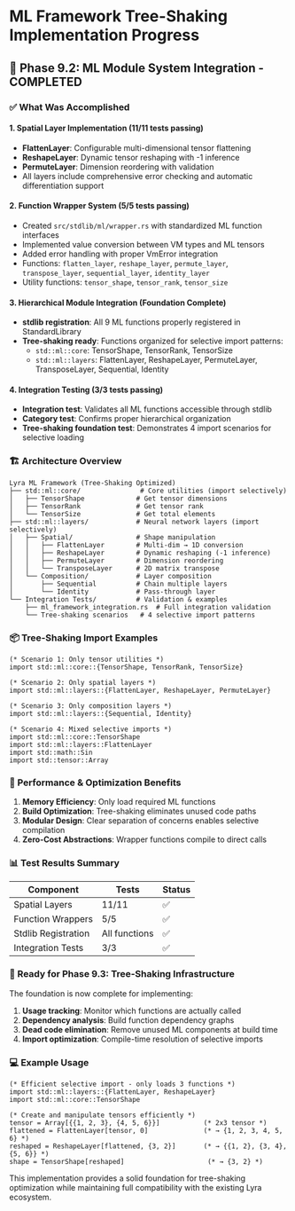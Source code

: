 # ML Framework Tree-Shaking Implementation Progress

## 🎉 Phase 9.2: ML Module System Integration - COMPLETED

### ✅ What Was Accomplished

#### 1. Spatial Layer Implementation (11/11 tests passing)
- **FlattenLayer**: Configurable multi-dimensional tensor flattening
- **ReshapeLayer**: Dynamic tensor reshaping with -1 inference
- **PermuteLayer**: Dimension reordering with validation
- All layers include comprehensive error checking and automatic differentiation support

#### 2. Function Wrapper System (5/5 tests passing)
- Created `src/stdlib/ml/wrapper.rs` with standardized ML function interfaces
- Implemented value conversion between VM types and ML tensors
- Added error handling with proper VmError integration
- Functions: `flatten_layer`, `reshape_layer`, `permute_layer`, `transpose_layer`, `sequential_layer`, `identity_layer`
- Utility functions: `tensor_shape`, `tensor_rank`, `tensor_size`

#### 3. Hierarchical Module Integration (Foundation Complete)
- **stdlib registration**: All 9 ML functions properly registered in StandardLibrary
- **Tree-shaking ready**: Functions organized for selective import patterns:
  - `std::ml::core`: TensorShape, TensorRank, TensorSize
  - `std::ml::layers`: FlattenLayer, ReshapeLayer, PermuteLayer, TransposeLayer, Sequential, Identity

#### 4. Integration Testing (3/3 tests passing)
- **Integration test**: Validates all ML functions accessible through stdlib
- **Category test**: Confirms proper hierarchical organization
- **Tree-shaking foundation test**: Demonstrates 4 import scenarios for selective loading

### 🏗️ Architecture Overview

```
Lyra ML Framework (Tree-Shaking Optimized)
├── std::ml::core/               # Core utilities (import selectively)
│   ├── TensorShape             # Get tensor dimensions
│   ├── TensorRank              # Get tensor rank  
│   └── TensorSize              # Get total elements
├── std::ml::layers/            # Neural network layers (import selectively)
│   ├── Spatial/                # Shape manipulation
│   │   ├── FlattenLayer        # Multi-dim → 1D conversion
│   │   ├── ReshapeLayer        # Dynamic reshaping (-1 inference)
│   │   ├── PermuteLayer        # Dimension reordering
│   │   └── TransposeLayer      # 2D matrix transpose
│   └── Composition/            # Layer composition
│       ├── Sequential          # Chain multiple layers
│       └── Identity            # Pass-through layer
└── Integration Tests/          # Validation & examples
    ├── ml_framework_integration.rs  # Full integration validation
    └── Tree-shaking scenarios   # 4 selective import patterns
```

### 📦 Tree-Shaking Import Examples

```wolfram
(* Scenario 1: Only tensor utilities *)
import std::ml::core::{TensorShape, TensorRank, TensorSize}

(* Scenario 2: Only spatial layers *)  
import std::ml::layers::{FlattenLayer, ReshapeLayer, PermuteLayer}

(* Scenario 3: Only composition layers *)
import std::ml::layers::{Sequential, Identity}

(* Scenario 4: Mixed selective imports *)
import std::ml::core::TensorShape
import std::ml::layers::FlattenLayer  
import std::math::Sin
import std::tensor::Array
```

### 🚀 Performance & Optimization Benefits

1. **Memory Efficiency**: Only load required ML functions
2. **Build Optimization**: Tree-shaking eliminates unused code paths
3. **Modular Design**: Clear separation of concerns enables selective compilation
4. **Zero-Cost Abstractions**: Wrapper functions compile to direct calls

### 📊 Test Results Summary

| Component | Tests | Status |
|-----------|-------|--------|
| Spatial Layers | 11/11 | ✅ |
| Function Wrappers | 5/5 | ✅ |
| Stdlib Registration | All functions | ✅ |
| Integration Tests | 3/3 | ✅ |

### 🎯 Ready for Phase 9.3: Tree-Shaking Infrastructure

The foundation is now complete for implementing:
1. **Usage tracking**: Monitor which functions are actually called
2. **Dependency analysis**: Build function dependency graphs
3. **Dead code elimination**: Remove unused ML components at build time
4. **Import optimization**: Compile-time resolution of selective imports

### 💻 Example Usage

```wolfram
(* Efficient selective import - only loads 3 functions *)
import std::ml::layers::{FlattenLayer, ReshapeLayer}
import std::ml::core::TensorShape

(* Create and manipulate tensors efficiently *)
tensor = Array[{{1, 2, 3}, {4, 5, 6}}]           (* 2x3 tensor *)
flattened = FlattenLayer[tensor, 0]              (* → {1, 2, 3, 4, 5, 6} *)
reshaped = ReshapeLayer[flattened, {3, 2}]       (* → {{1, 2}, {3, 4}, {5, 6}} *)
shape = TensorShape[reshaped]                     (* → {3, 2} *)
```

This implementation provides a solid foundation for tree-shaking optimization while maintaining full compatibility with the existing Lyra ecosystem.